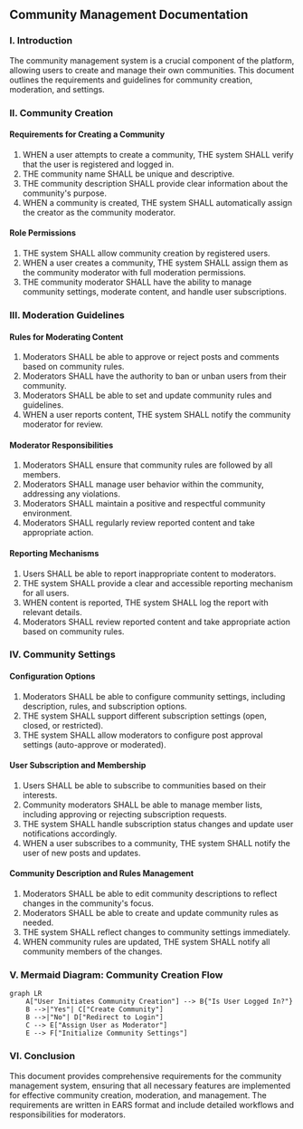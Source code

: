 ## Community Management Documentation

### I. Introduction
The community management system is a crucial component of the platform, allowing users to create and manage their own communities. This document outlines the requirements and guidelines for community creation, moderation, and settings.

### II. Community Creation

#### Requirements for Creating a Community
1. WHEN a user attempts to create a community, THE system SHALL verify that the user is registered and logged in.
2. THE community name SHALL be unique and descriptive.
3. THE community description SHALL provide clear information about the community's purpose.
4. WHEN a community is created, THE system SHALL automatically assign the creator as the community moderator.

#### Role Permissions
1. THE system SHALL allow community creation by registered users.
2. WHEN a user creates a community, THE system SHALL assign them as the community moderator with full moderation permissions.
3. THE community moderator SHALL have the ability to manage community settings, moderate content, and handle user subscriptions.

### III. Moderation Guidelines

#### Rules for Moderating Content
1. Moderators SHALL be able to approve or reject posts and comments based on community rules.
2. Moderators SHALL have the authority to ban or unban users from their community.
3. Moderators SHALL be able to set and update community rules and guidelines.
4. WHEN a user reports content, THE system SHALL notify the community moderator for review.

#### Moderator Responsibilities
1. Moderators SHALL ensure that community rules are followed by all members.
2. Moderators SHALL manage user behavior within the community, addressing any violations.
3. Moderators SHALL maintain a positive and respectful community environment.
4. Moderators SHALL regularly review reported content and take appropriate action.

#### Reporting Mechanisms
1. Users SHALL be able to report inappropriate content to moderators.
2. THE system SHALL provide a clear and accessible reporting mechanism for all users.
3. WHEN content is reported, THE system SHALL log the report with relevant details.
4. Moderators SHALL review reported content and take appropriate action based on community rules.

### IV. Community Settings

#### Configuration Options
1. Moderators SHALL be able to configure community settings, including description, rules, and subscription options.
2. THE system SHALL support different subscription settings (open, closed, or restricted).
3. THE system SHALL allow moderators to configure post approval settings (auto-approve or moderated).

#### User Subscription and Membership
1. Users SHALL be able to subscribe to communities based on their interests.
2. Community moderators SHALL be able to manage member lists, including approving or rejecting subscription requests.
3. THE system SHALL handle subscription status changes and update user notifications accordingly.
4. WHEN a user subscribes to a community, THE system SHALL notify the user of new posts and updates.

#### Community Description and Rules Management
1. Moderators SHALL be able to edit community descriptions to reflect changes in the community's focus.
2. Moderators SHALL be able to create and update community rules as needed.
3. THE system SHALL reflect changes to community settings immediately.
4. WHEN community rules are updated, THE system SHALL notify all community members of the changes.

### V. Mermaid Diagram: Community Creation Flow
```mermaid
graph LR
    A["User Initiates Community Creation"] --> B{"Is User Logged In?"}
    B -->|"Yes"| C["Create Community"]
    B -->|"No"| D["Redirect to Login"]
    C --> E["Assign User as Moderator"]
    E --> F["Initialize Community Settings"]
```

### VI. Conclusion
This document provides comprehensive requirements for the community management system, ensuring that all necessary features are implemented for effective community creation, moderation, and management. The requirements are written in EARS format and include detailed workflows and responsibilities for moderators.